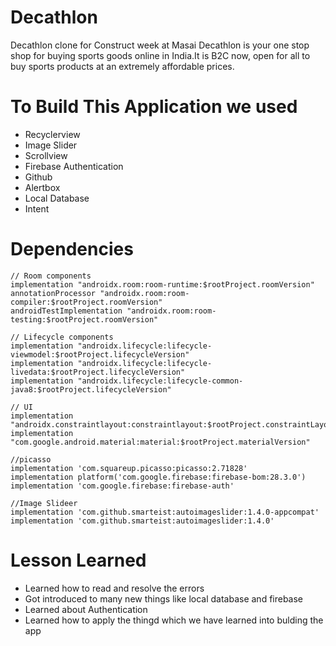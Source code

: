 # Decathlon
Decathlon clone for Construct week at Masai
Decathlon is your one stop shop for buying sports goods online in India.It is B2C now, open for all to buy sports products at an extremely affordable prices.

# To Build This Application we used

* Recyclerview
* Image Slider
* Scrollview
* Firebase Authentication
* Github
* Alertbox
* Local Database
* Intent

# Dependencies

    // Room components
    implementation "androidx.room:room-runtime:$rootProject.roomVersion"
    annotationProcessor "androidx.room:room-compiler:$rootProject.roomVersion"
    androidTestImplementation "androidx.room:room-testing:$rootProject.roomVersion"

    // Lifecycle components
    implementation "androidx.lifecycle:lifecycle-viewmodel:$rootProject.lifecycleVersion"
    implementation "androidx.lifecycle:lifecycle-livedata:$rootProject.lifecycleVersion"
    implementation "androidx.lifecycle:lifecycle-common-java8:$rootProject.lifecycleVersion"

    // UI
    implementation "androidx.constraintlayout:constraintlayout:$rootProject.constraintLayoutVersion"
    implementation "com.google.android.material:material:$rootProject.materialVersion"

    //picasso
    implementation 'com.squareup.picasso:picasso:2.71828'
    implementation platform('com.google.firebase:firebase-bom:28.3.0')
    implementation 'com.google.firebase:firebase-auth'
  
    //Image Slideer
    implementation 'com.github.smarteist:autoimageslider:1.4.0-appcompat'
    implementation 'com.github.smarteist:autoimageslider:1.4.0'
   
# Lesson Learned
    
* Learned how to read and resolve the errors
* Got introduced to many new things like local database and firebase
* Learned about Authentication
* Learned how to apply the thingd which we have learned into bulding the app
 
